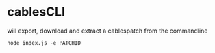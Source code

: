 # cablesCLI

will export, download and extract a cablespatch from the commandline

`node index.js -e PATCHID`

